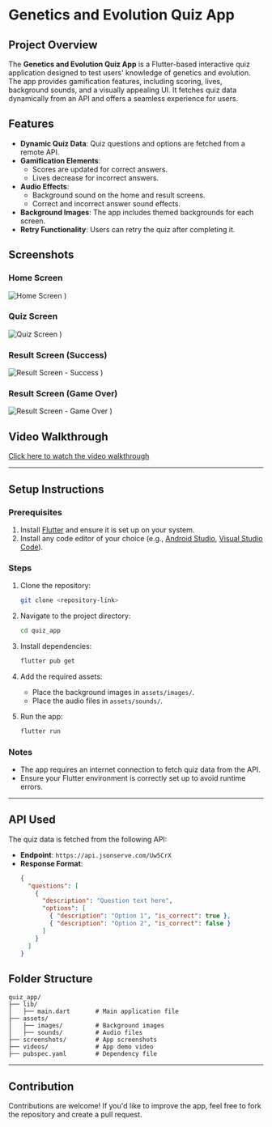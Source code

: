 # Genetics and Evolution Quiz App

## Project Overview
The **Genetics and Evolution Quiz App** is a Flutter-based interactive quiz application designed to test users' knowledge of genetics and evolution. The app provides gamification features, including scoring, lives, background sounds, and a visually appealing UI. It fetches quiz data dynamically from an API and offers a seamless experience for users.

## Features
- **Dynamic Quiz Data**: Quiz questions and options are fetched from a remote API.
- **Gamification Elements**:
  - Scores are updated for correct answers.
  - Lives decrease for incorrect answers.
- **Audio Effects**:
  - Background sound on the home and result screens.
  - Correct and incorrect answer sound effects.
- **Background Images**: The app includes themed backgrounds for each screen.
- **Retry Functionality**: Users can retry the quiz after completing it.

## Screenshots
### Home Screen
![Home Screen](homescreen.jpg)
)

### Quiz Screen
![Quiz Screen](quizscreen.jpg)
)

### Result Screen (Success)
![Result Screen - Success](result_success.jpg)
)

### Result Screen (Game Over)
![Result Screen - Game Over](result_gameover.jpg)
)

## Video Walkthrough
[Click here to watch the video walkthrough](app_demo.mp4)

---

## Setup Instructions

### Prerequisites
1. Install [Flutter](https://flutter.dev/docs/get-started/install) and ensure it is set up on your system.
2. Install any code editor of your choice (e.g., [Android Studio](https://developer.android.com/studio), [Visual Studio Code](https://code.visualstudio.com/)).

### Steps
1. Clone the repository:
   ```bash
   git clone <repository-link>
   ```

2. Navigate to the project directory:
   ```bash
   cd quiz_app
   ```

3. Install dependencies:
   ```bash
   flutter pub get
   ```

4. Add the required assets:
   - Place the background images in `assets/images/`.
   - Place the audio files in `assets/sounds/`.

5. Run the app:
   ```bash
   flutter run
   ```

### Notes
- The app requires an internet connection to fetch quiz data from the API.
- Ensure your Flutter environment is correctly set up to avoid runtime errors.

---

## API Used
The quiz data is fetched from the following API:
- **Endpoint**: `https://api.jsonserve.com/Uw5CrX`
- **Response Format**:
  ```json
  {
    "questions": [
      {
        "description": "Question text here",
        "options": [
          { "description": "Option 1", "is_correct": true },
          { "description": "Option 2", "is_correct": false }
        ]
      }
    ]
  }
  ```

## Folder Structure
```
quiz_app/
├── lib/
│   ├── main.dart       # Main application file
├── assets/
│   ├── images/         # Background images
│   ├── sounds/         # Audio files
├── screenshots/        # App screenshots
├── videos/             # App demo video
├── pubspec.yaml        # Dependency file
```

---

## Contribution
Contributions are welcome! If you'd like to improve the app, feel free to fork the repository and create a pull request.


